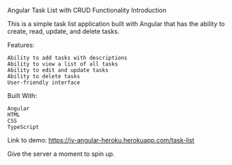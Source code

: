 Angular Task List with CRUD Functionality
Introduction

This is a simple task list application built with Angular that has the ability to create, read, update, and delete tasks.

Features:

    Ability to add tasks with descriptions
    Ability to view a list of all tasks
    Ability to edit and update tasks
    Ability to delete tasks
    User-friendly interface

Built With:

    Angular
    HTML
    CSS
    TypeScript

Link to demo: https://jv-angular-heroku.herokuapp.com/task-list

Give the server a moment to spin up.
